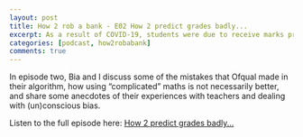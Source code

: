 ```yaml
---
layout: post
title: How 2 rob a bank - E02 How 2 predict grades badly...
excerpt: As a result of COVID-19, students were due to receive marks produced by Ofqual's grading algorithm. The results produced left many students unhappy with their estimated grade.
categories: [podcast, how2robabank]
comments: true
---
```



In episode two, Bia and I discuss some of the mistakes that Ofqual made in their algorithm, how using “complicated” maths is not necessarily better, and share some anecdotes of their experiences with teachers and dealing with (un)conscious bias.

Listen to the full episode here: [How 2 predict grades badly...](https://anchor.fm/how2robabank/episodes/How-2-predict-grades-badly-elc7i9)